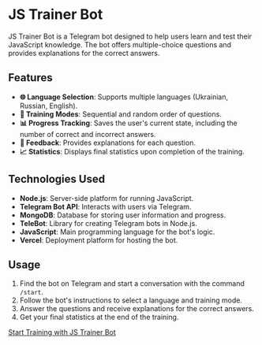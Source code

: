 # JS Trainer Bot

JS Trainer Bot is a Telegram bot designed to help users learn and test their JavaScript knowledge. The bot offers multiple-choice questions and provides explanations for the correct answers.

## Features

- **🌐 Language Selection**: Supports multiple languages (Ukrainian, Russian, English).
- **🔄 Training Modes**: Sequential and random order of questions.
- **📊 Progress Tracking**: Saves the user's current state, including the number of correct and incorrect answers.
- **💬 Feedback**: Provides explanations for each question.
- **📈 Statistics**: Displays final statistics upon completion of the training.

## Technologies Used

- **Node.js**: Server-side platform for running JavaScript.
- **Telegram Bot API**: Interacts with users via Telegram.
- **MongoDB**: Database for storing user information and progress.
- **TeleBot**: Library for creating Telegram bots in Node.js.
- **JavaScript**: Main programming language for the bot's logic.
- **Vercel**: Deployment platform for hosting the bot.

## Usage

1. Find the bot on Telegram and start a conversation with the command `/start`.
2. Follow the bot's instructions to select a language and training mode.
3. Answer the questions and receive explanations for the correct answers.
4. Get your final statistics at the end of the training.

[Start Training with JS Trainer Bot](https://t.me/JS_TRAINER_BOT)
